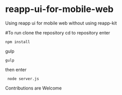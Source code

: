 # reapp-ui-for-mobile-web
Using reapp ui for mobile web without using reapp-kit

#To run clone the repository
cd to repository 
enter 
```
npm install
```
gulp 
```
gulp
```
then enter

```
 node server.js
```

Contributions are Welcome
